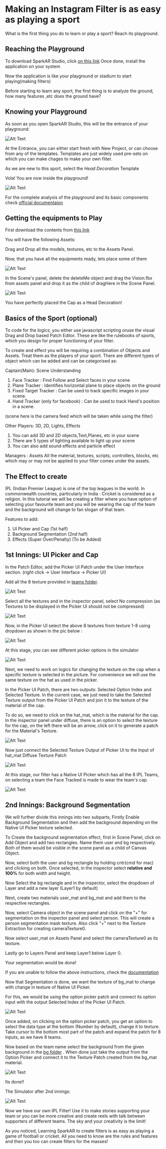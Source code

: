 # Making an Instagram Filter is as easy as playing a sport

What is the first thing you do to learn or play a sport? Reach its playground.

## Reaching the Playground
To download SparkAR Studio, click [on this link](https://sparkar.facebook.com/ar-studio/download/)
Once done, install the application on your system

Now the application is like your playground or stadium to start playing(making filters)


Before starting to learn any sport, the first thing is to analyze the ground, how many features ,etc does the ground have?

## Knowing your Playground

As soon as you open SparkAR Studio, this will be the entrance of your playground:

![Alt Text](https://i.ibb.co/dDsYMnx/entrance.png)

At the Entrance, you can either start fresh with New Project, or can choose from any of the templates. Templates are just widely used pre-sets on which you can make chages to make your own filter.

As we are new to this sport, select the *Head Decoration* Template

Vola! You are now inside the playground!

![Alt Text](https://i.ibb.co/yk50YFv/pp.png)

For the complete analysis of the playground and its basic components check [official documentaion](https://sparkar.facebook.com/ar-studio/learn/articles/fundamentals/navigating-the-interface#the-layers-panel)


## Getting the equipments to Play

First download the contents from [this link](https://drive.google.com/drive/folders/12YWuOooQGPqkYc-PadU9idMbZoNool3T?usp=sharing)  

You will have the following Assets:

Drag and Drop all the models, textures, etc to the Assets Panel.

Now, that you have all the equipments ready, lets place some of them 

![Alt Text](https://i.ibb.co/M7rbKTr/scene.png)

In the Scene's panel, delete the deleteMe object and drag the Vision.fbx from assets panel and drop it as the child of dragHere in the Scene Panel.

![Alt Text](https://i.ibb.co/6Pt5S3R/nn.png)

You have perfectly placed the Cap as a Head Decoration!


## Basics of the Sport (optional)

To code for the logics, you either use javascript scripting oruse the visual Drag and Drop based Patch Editor.
These are like the rulebooks of sports, which you design for proper functioning of your filter.

To create and effect you will be requiring a combination of Objects and Assets. Treat them as the players of your sport.
There are different types of object which can be added and can be categorised as:

Captain(Main): Scene Understanding
1) Face Tracker : Find Follow and Select faces in your scene
2) Plane Tracker : Identifies horizontal plane to place objects on the ground
3) Fixed Target Tracker : Can be used to track specific images in your scene.
4) Hand Tracker (only for facebook) : Can be used to track Hand's position in a scene.

(scene here is the camera feed which will be taken while using the filter)

Other Players: 3D, 2D, Lights, Effects
1) You can add 3D and 2D objects,Text,Planes, etc in your scene
2) There are 5 types of lighting available to light up your scene
3) You can also add sound effects and particle effect


Managers : Assets
All the material, textures, scripts, controllers, blocks, etc which may or may not be applied to your filter comes under the assets.



## The Effect to create

IPL (Indian Premier League) is one of the top leagues in the world. In commonwealth countries, particularly in India : Cricket is considered as a religion. In this tutorial we will be creating a filter where you have option of selecting your favourite team and you will be wearing the cap of the team and the background will change to fan slogan of that team. 



Features to add:
1) UI Picker and Cap (1st half)
2) Background Segmentation (2nd half)
3) Effects (Super Over/Penalty)  (To be Added)

## 1st Innings: UI Picker and Cap

In the Patch Editor, add the Picker UI Patch under the User Interface section. (right click -> User Interface -> Picker UI)

Add all the 8 texture provided in [teams folder](https://drive.google.com/drive/folders/1KYS7ELUNJRb5yG-Fz39KvQCOU67ACnva?usp=sharing).


![Alt Text](https://i.ibb.co/Z8vjSL5/tex.png)

Select all the textures and in the inspector panel, select No compression (as Textures to be displayed in the Picker UI should not be compressed)


![Alt Text](https://i.ibb.co/SVLGVCS/com.png)


Now, in the Picker UI select the above 8 textures from texture 1-8 using dropdown as shown in the pic below :


![Alt Text](https://i.ibb.co/qp98CFM/picker.png)


At this stage, you can see different picker options in the simulator

![Alt Text](https://i.ibb.co/HhrX35b/simulator.png)

Next, we need to work on logics for changing the texture on the cap when a specific texture is selected in the picture.
For convenience we will use the same texture on the hat as used in the picker. 

In the Picker UI Patch, there are two outputs: Selected Option Index and Selected Texture. 
In the current case, we just need to take the Selected Texture output from the Picker UI Patch and join it to the texture of the material of the cap.

To do so, we need to click on the hat_mat, which is the material for the cap. In the inspector panel under diffuse, there is an option to select the texture for the cap,
on the left there will be an arrow, click on it to generate a patch for the Material's Texture.

![Alt Text](https://i.ibb.co/J3WCQvx/text.png)

Now just connect the Selected Texture Output of Picker UI to the Input of hat_mat Diffuse Texture Patch

![Alt Text](https://i.ibb.co/F8NhwQV/picker-Ui-Patch.png)

At this stage, our filter has a Native UI Picker which has all the 8 IPL Teams, on selecting a team the Face Tracked is made to wear the team's cap.

![Alt Text](https://i.ibb.co/Hn7rM8v/ss.png)


## 2nd Innings: Background Segmentation
We will further divide this innings into two subparts, Firstly  Enable Background Segmentation and then add the background depending on the Native UI Picker texture selected.

To Create the background segmentation effect, first in Scene Panel, click on Add Object and add two rectangles.
Name them user and bg respectively. Both of them would be visible in the scene panel as a child of Canvas Object.

Now, select both the user and bg rectangle by holding cntr(cmd for mac) and clicking on both. Once selected, in the inspector select **relative and 100%** for both width and height.

Now Select the bg rectangle and in the inspector, select the dropdown of Layer and add a new layer (Layer1 by default)

Next, create two materials user_mat and bg_mat and add them to the respective rectangles.

Now, select Camera object in the scene panel and click on the "+" for segmentation on the inspector panel and select person. This will create a person segmentation mask texture. Also click "+" next to the Texture Extraction for creating cameraTexture0.

Now select user_mat on Assets Panel and select the cameraTexture0 as its texture.

Lastly go to Layers Panel and keep Layer1 below Layer 0.

Your segmentation would be done!

If you are unable to follow the above instructions, check the [documentation](https://sparkar.facebook.com/ar-studio/learn/articles/people-tracking/background-segmentation#adding-objects)

Now that Segmentation is done, we want the texture of bg_mat to change with change in texture of Native UI Picker.

For this, we would be using the option picker patch and connect its option input  with the output Selected Index of the Picker UI Patch. 

![Alt Text](https://i.ibb.co/w6LGg41/option-Picker.png)


Once added, on clicking on the option picker patch, you get an option to select the data type at the bottom (Number by default), change it to texture.
Take cursor to the bottom most part of the patch and expand the patch for 8 inputs, as we have 8 teams.

Now based on the team name select the background from the given background in the [bg folder](https://drive.google.com/drive/folders/1UcEDSfmqzz6PTlc59jtTAzG1JEnmhy8w?usp=sharing) . When done just take the output from the Option Picker and connect it to the Texture Patch created from the bg_mat material.

![Alt Text](https://i.ibb.co/BZbb9Vs/final-Patch.png)

Its done!! 

The Simulator after 2nd innings:

![Alt Text](https://i.ibb.co/DD66LnH/sim.png)

Now we have our own IPL Filter! Use it to make stories supporting your team or you can be more creative and create reels with talk between supporters of different teams. The sky and your creativity is the limit!

As you noticed, Learning SparkAR to create filters is as easy as playing a game of football or cricket. All you need to know are the rules and features and then you too can create filters for the masses!




